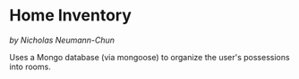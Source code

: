 # Home Inventory

*by Nicholas Neumann-Chun*

Uses a Mongo database (via mongoose) to organize the user's possessions into rooms.